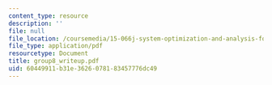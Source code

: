 ```yaml
---
content_type: resource
description: ''
file: null
file_location: /coursemedia/15-066j-system-optimization-and-analysis-for-manufacturing-summer-2003/60449911b31e3626078183457776dc49_group8_writeup.pdf
file_type: application/pdf
resourcetype: Document
title: group8_writeup.pdf
uid: 60449911-b31e-3626-0781-83457776dc49
---
```

